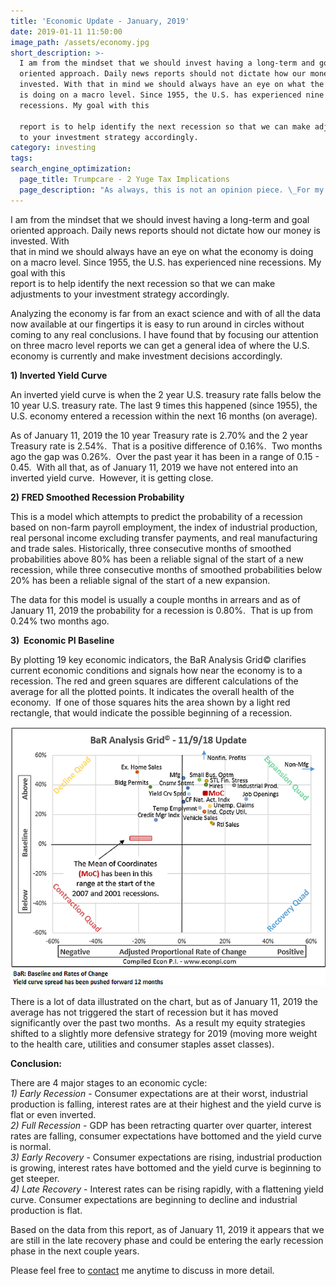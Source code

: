 ```yaml
---
title: 'Economic Update - January, 2019'
date: 2019-01-11 11:50:00
image_path: /assets/economy.jpg
short_description: >-
  I am from the mindset that we should invest having a long-term and goal
  oriented approach. Daily news reports should not dictate how our money is
  invested. With that in mind we should always have an eye on what the economy
  is doing on a macro level. Since 1955, the U.S. has experienced nine
  recessions. My goal with this

  report is to help identify the next recession so that we can make adjustments
  to your investment strategy accordingly.
category: investing
tags:
search_engine_optimization:
  page_title: Trumpcare - 2 Yuge Tax Implications
  page_description: "As always, this is not an opinion piece. \_For my full stance on the Better Care Act (BCRA) you'll have to wait for my exclusive Rachel Maddow interview airing soon. \_For now, we can look at the tax implications if the current BCRA is passed through the senate."
---
```


I am from the mindset that we should invest having a long-term and goal oriented approach. Daily news reports should not dictate how our money is invested. With<br>that in mind we should always have an eye on what the economy is doing on a macro level. Since 1955, the U.S. has experienced nine recessions. My goal with this<br>report is to help identify the next recession so that we can make adjustments to your investment strategy accordingly.

Analyzing the economy is far from an exact science and with of all the data now available at our fingertips it is easy to run around in circles without coming to any real conclusions. I have found that by focusing our attention on three macro level reports we can get a general idea of where the U.S. economy is currently and make investment decisions accordingly. 

**1) Inverted Yield Curve**

An inverted yield curve is when the 2 year U.S. treasury rate falls below the 10 year U.S. treasury rate. The last 9 times this happened (since 1955), the U.S. economy entered a recession within the next 16 months (on average).

As of January 11, 2019 the 10 year Treasury rate is 2.70% and the 2 year Treasury rate is 2.54%.  That is a positive difference of 0.16%.  Two months ago the gap was 0.26%.  Over the past year it has been in a range of 0.15 - 0.45.  With all that, as of January 11, 2019 we have not entered into an inverted yield curve.  However, it is getting close.

**2) FRED Smoothed Recession Probability** 

This is a model which attempts to predict the probability of a recession based on non-farm payroll employment, the index of industrial production, real personal income excluding transfer payments, and real manufacturing and trade sales. Historically, three consecutive months of smoothed probabilities above 80% has been a reliable signal of the start of a new recession, while three consecutive months of smoothed probabilities below 20% has been a reliable signal of the start of a new expansion.

The data for this model is usually a couple months in arrears and as of January 11, 2019 the probability for a recession is 0.80%.  That is up from 0.24% two months ago. 

**3)  Economic PI Baseline**

By plotting 19 key economic indicators, the BaR Analysis Grid© clarifies current economic conditions and signals how near the economy is to a recession. The red and green squares are different calculations of the average for all the plotted points. It indicates the overall health of the economy.  If one of those squares hits the area shown by a light red rectangle, that would indicate the possible beginning of a recession.

![](/assets/2018-11-9.png)

There is a lot of data illustrated on the chart, but as of January 11, 2019 the average has not triggered the start of recession but it has moved significantly over the past two months.  As a result my equity strategies shifted to a slightly more defensive strategy for 2019 (moving more weight to the health care, utilities and consumer staples asset classes).

**Conclusion:**

There are 4 major stages to an economic cycle:<br>*1) Early Recession* - Consumer expectations are at their worst, industrial production is falling, interest rates are at their highest and the yield curve is flat or even inverted.<br>*2) Full Recession* - GDP has been retracting quarter over quarter, interest rates are falling, consumer expectations have bottomed and the yield curve is normal.<br>*3) Early Recovery* - Consumer expectations are rising, industrial production is growing, interest rates have bottomed and the yield curve is beginning to get steeper.<br>*4) Late Recovery* - Interest rates can be rising rapidly, with a flattening yield curve. Consumer expectations are beginning to decline and industrial production is flat.

Based on the data from this report, as of January 11, 2019 it appears that we are still in the late recovery phase and could be entering the early recession phase in the next couple years.

Please feel free to [contact](/contact/) me anytime to discuss in more detail.